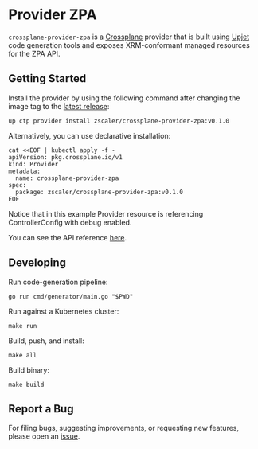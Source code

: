 # Provider ZPA

`crossplane-provider-zpa` is a [Crossplane](https://crossplane.io/) provider that
is built using [Upjet](https://github.com/upbound/upjet) code
generation tools and exposes XRM-conformant managed resources for the
ZPA API.

## Getting Started

Install the provider by using the following command after changing the image tag
to the [latest release](https://marketplace.crossplane.io/providers/zscaler/crossplane-provider-zpa):
```
up ctp provider install zscaler/crossplane-provider-zpa:v0.1.0
```

Alternatively, you can use declarative installation:
```
cat <<EOF | kubectl apply -f -
apiVersion: pkg.crossplane.io/v1
kind: Provider
metadata:
  name: crossplane-provider-zpa
spec:
  package: zscaler/crossplane-provider-zpa:v0.1.0
EOF
```

Notice that in this example Provider resource is referencing ControllerConfig with debug enabled.

You can see the API reference [here](https://doc.crds.dev/github.com/zscaler/crossplane-provider-zpa).

## Developing

Run code-generation pipeline:
```console
go run cmd/generator/main.go "$PWD"
```

Run against a Kubernetes cluster:

```console
make run
```

Build, push, and install:

```console
make all
```

Build binary:

```console
make build
```

## Report a Bug

For filing bugs, suggesting improvements, or requesting new features, please
open an [issue](https://github.com/zscaler/crossplane-provider-zpa/issues).
